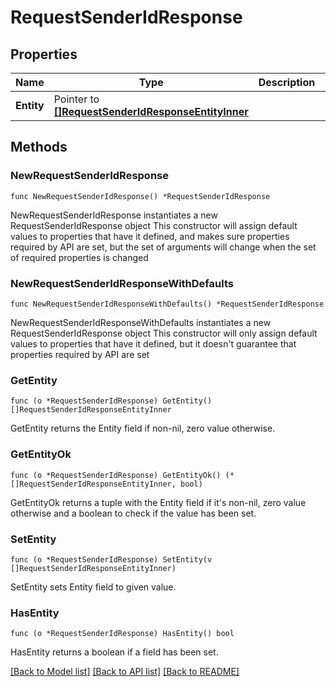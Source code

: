# RequestSenderIdResponse

## Properties

Name | Type | Description | Notes
------------ | ------------- | ------------- | -------------
**Entity** | Pointer to [**[]RequestSenderIdResponseEntityInner**](RequestSenderIdResponseEntityInner.md) |  | [optional] 

## Methods

### NewRequestSenderIdResponse

`func NewRequestSenderIdResponse() *RequestSenderIdResponse`

NewRequestSenderIdResponse instantiates a new RequestSenderIdResponse object
This constructor will assign default values to properties that have it defined,
and makes sure properties required by API are set, but the set of arguments
will change when the set of required properties is changed

### NewRequestSenderIdResponseWithDefaults

`func NewRequestSenderIdResponseWithDefaults() *RequestSenderIdResponse`

NewRequestSenderIdResponseWithDefaults instantiates a new RequestSenderIdResponse object
This constructor will only assign default values to properties that have it defined,
but it doesn't guarantee that properties required by API are set

### GetEntity

`func (o *RequestSenderIdResponse) GetEntity() []RequestSenderIdResponseEntityInner`

GetEntity returns the Entity field if non-nil, zero value otherwise.

### GetEntityOk

`func (o *RequestSenderIdResponse) GetEntityOk() (*[]RequestSenderIdResponseEntityInner, bool)`

GetEntityOk returns a tuple with the Entity field if it's non-nil, zero value otherwise
and a boolean to check if the value has been set.

### SetEntity

`func (o *RequestSenderIdResponse) SetEntity(v []RequestSenderIdResponseEntityInner)`

SetEntity sets Entity field to given value.

### HasEntity

`func (o *RequestSenderIdResponse) HasEntity() bool`

HasEntity returns a boolean if a field has been set.


[[Back to Model list]](../README.md#documentation-for-models) [[Back to API list]](../README.md#documentation-for-api-endpoints) [[Back to README]](../README.md)


